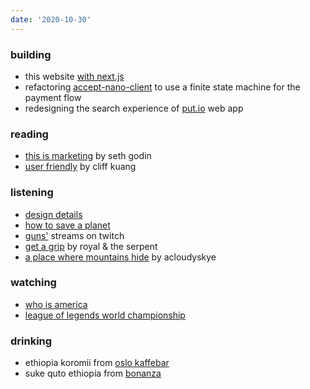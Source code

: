 ```yaml
---
date: '2020-10-30'
---
```


### building

- this website [with next.js](https://github.com/altayaydemir/altay-dot-wtf)
- refactoring [accept-nano-client](https://github.com/accept-nano/accept-nano-client) to use a finite state machine for the payment flow
- redesigning the search experience of [put.io](https://put.io) web app

### reading

- [this is marketing](https://www.penguinrandomhouse.com/books/600458/this-is-marketing-by-seth-godin/) by seth godin
- [user friendly](https://us.macmillan.com/books/9780374279752) by cliff kuang

### listening

- [design details](https://designdetails.fm)
- [how to save a planet](https://gimletmedia.com/shows/howtosaveaplanet)
- [guns'](https://gunselsenol.com) streams on twitch
- [get a grip](https://open.spotify.com/album/2Yn5QhZEEoDl1MDMVjY3Ao?si=4_7i0rFNQ22e4lWdazpbGw) by royal & the serpent
- [a place where mountains hide](https://open.spotify.com/album/4FtRk0jGnszvH7Dm8iJ4LG?si=xRc7g-XpSE6ddvBgJ8REzg) by acloudyskye

### watching

- [who is america](https://www.imdb.com/title/tt8679236)
- [league of legends world championship](https://lolesports.com)

### drinking

- ethiopia koromii from [oslo kaffebar](https://www.instagram.com/oslokaffebar/)
- suke quto ethiopia from [bonanza](https://www.instagram.com/bonanzacoffee/)
